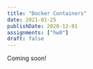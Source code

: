 ```yaml
---
title: "Docker Containers"
date: 2021-01-25
publishDate: 2020-12-01
assignments: ["hw0"]
draft: false
---
```


Coming soon!
